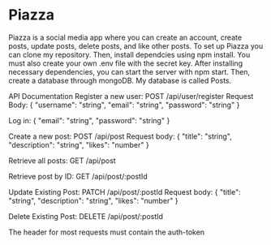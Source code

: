 # Piazza
Piazza is a social media app where you can create an account, create posts, update posts, delete posts, and like other posts. 
To set up Piazza you can clone my repository. 
Then, install dependcies using npm install. You must also create your own .env file with the secret key. 
After installing necessary dependencies, you can start the server with npm start. 
Then, create a database through mongoDB. My database is called Posts. 

API Documentation
Register a new user:
POST /api/user/register
Request Body:
{
  "username": "string",
  "email": "string",
  "password": "string"
}

Log in: 
{
  "email": "string",
  "password": "string"
}

Create a new post:
POST /api/post
Request body: 
{
  "title": "string",
  "description": "string",
  "likes": "number"
}

Retrieve all posts:
GET /api/post

Retrieve post by ID:
GET /api/post/:postId

Update Existing Post:
PATCH /api/post/:postId
Request body: 
{
  "title": "string",
  "description": "string",
  "likes": "number"
}

Delete Existing Post:
DELETE /api/post/:postId

The header for most requests must contain the auth-token 
